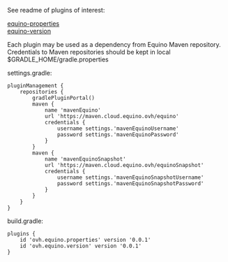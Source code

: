 See readme of plugins of interest:

[equino-properties](equino-properties/README.md)    
[equino-version](equino-version/README.md)  

Each plugin may be used as a dependency from Equino Maven repository. 
Credentials to Maven repositories should be kept in local $GRADLE_HOME/gradle.properties  

settings.gradle:
```
pluginManagement {
    repositories {
        gradlePluginPortal()
        maven {
            name 'mavenEquino'
            url 'https://maven.cloud.equino.ovh/equino'
            credentials {
                username settings.'mavenEquinoUsername'
                password settings.'mavenEquinoPassword'
            }
        }
        maven {
            name 'mavenEquinoSnapshot'
            url 'https://maven.cloud.equino.ovh/equinoSnapshot'
            credentials {
                username settings.'mavenEquinoSnapshotUsername'
                password settings.'mavenEquinoSnapshotPassword'
            }
        }
    }
}
```
build.gradle:
```
plugins {
    id 'ovh.equino.properties' version '0.0.1'
    id 'ovh.equino.version' version '0.0.1'
}
```
